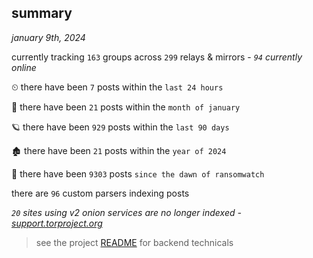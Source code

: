 
## summary
_january 9th, 2024_

currently tracking `163` groups across `299` relays & mirrors - _`94` currently online_

⏲ there have been `7` posts within the `last 24 hours`

🦈 there have been `21` posts within the `month of january`

🪐 there have been `929` posts within the `last 90 days`

🏚 there have been `21` posts within the `year of 2024`

🦕 there have been `9303` posts `since the dawn of ransomwatch`

there are `96` custom parsers indexing posts

_`20` sites using v2 onion services are no longer indexed - [support.torproject.org](https://support.torproject.org/onionservices/v2-deprecation/)_

> see the project [README](https://github.com/joshhighet/ransomwatch#ransomwatch--) for backend technicals
